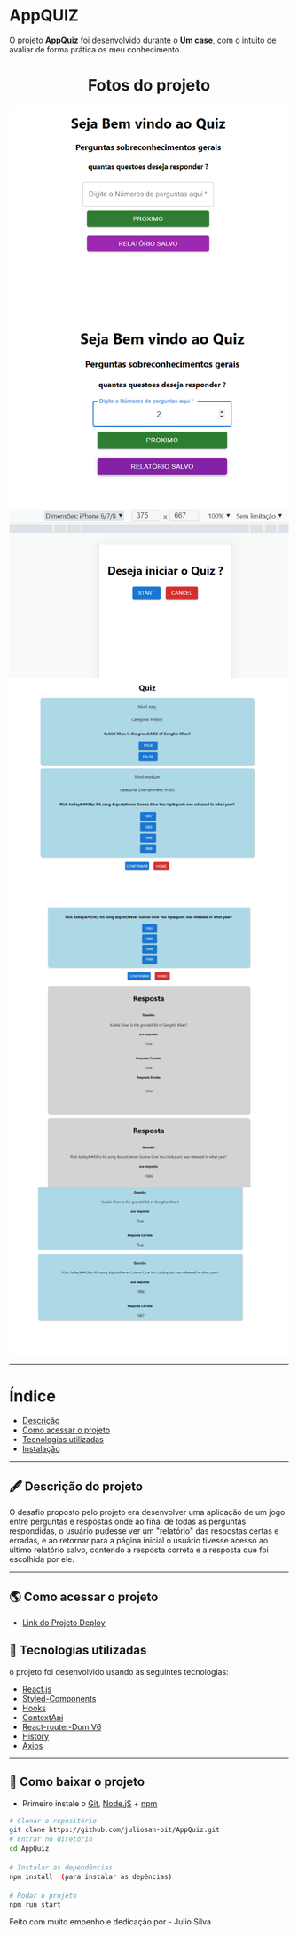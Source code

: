 # AppQUIZ

O projeto **AppQuiz** foi desenvolvido durante o **Um case**, com o intuito de avaliar de forma prática os meu conhecimento.

<h1 align="center">
Fotos do projeto
</h1>

<img align="center" src="./src/Assets/images/Page-Home.png"/>
<img align="center" src="./src/Assets/images/Page-Home2.png"/>
<img align="center" src="./src/Assets/images/inicioJogo.png"/>
<img align="center" src="./src/Assets/images/perguntas.png"/>
<img align="center" src="./src/Assets/images/respostas.png"/>
<img align="center" src="./src/Assets/images/relatorioSalvo.png"/>

---

# Índice

- [Descrição](#-descrição-do-projeto)
- [Como acessar o projeto](#-como-acessar-o-projeto)
- [Tecnologias utilizadas](#-tecnologias-utilizadas)
- [Instalação](#-como-baixar-o-projeto)

---

## 🖋 Descrição do projeto

O desafio proposto pelo projeto era desenvolver uma aplicação de um jogo entre perguntas e respostas onde ao final de todas as perguntas respondidas, o usuário pudesse ver um "relatório" das respostas certas e erradas, e ao retornar para a página inicial o usuário tivesse acesso ao último relatório salvo, contendo a resposta correta e a resposta que foi escolhida por ele.

---

## 🌎 Como acessar o projeto

- [Link do Projeto Deploy](https://61a3a1bbf23307110b8c1dd4--infallible-swirles-49f136.netlify.app)

## 🚀 Tecnologias utilizadas

o projeto foi desenvolvido usando as seguintes tecnologias:

- [React.js](https://pt-br.reactjs.org/docs/getting-started.html)
- [Styled-Components](https://styled-components.com/docs)
- [Hooks](https://pt-br.reactjs.org/docs/hooks-intro.html)
- [ContextApi](https://pt-br.reactjs.org/docs/hooks-reference.html#usecontext)
- [React-router-Dom V6](https://morioh.com/p/1dee5f557fa9)
- [History](https://www.npmjs.com/package/history)
- [Axios](https://axios-http.com/docs/intro)

---

## 💾 Como baixar o projeto

- Primeiro instale o [Git](https://git-scm.com/), [Node.jS](https://nodejs.org/pt-br/download/) + [npm](https://www.npmjs.com/get-npm)

```bash
# Clonar o repositório
git clone https://github.com/juliosan-bit/AppQuiz.git
# Entrar no diretório
cd AppQuiz

# Instalar as dependências
npm install  (para instalar as depências)

# Rodar o projeto
npm run start
```

Feito com muito empenho e dedicação por - Julio Silva
